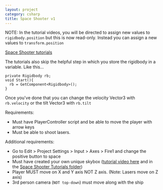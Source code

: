 ```yaml
---
layout: project
category: csharp
title: Space Shooter v1
---
```


NOTE: In the tutorial videos, you will be directed to assign new values to ```rigidbody.position``` but this is now read-only. Instead you can assign a new values to ```transform.position```

[Space Shooter tutorials](https://drive.google.com/open?id=1yYnAjzR8CyDajmKLqHUM8pPBGv-HVkbe)

The tutorials also skip the helpful step in which you store the rigidbody in a variable. Like this...
```
private Rigidbody rb;
void Start(){
  rb = GetComponent<Rigidbody>();
}
```
Once you've done that you can change the velocity Vector3 with ```rb.velocity``` or the tilt Vector3 with ```rb.tilt```

Requirements:

  - Must have PlayerController script and be able to move the player with arrow keys
  - Must be able to shoot lasers.

Additional requirements:

  - Go to Edit > Project Settings > Input > Axes > Fire1 and change the positive button to space
  - Must have created your own unique skybox ([tutorial video here](https://drive.google.com/open?id=1P-6g1iFS3hhI8ssJkpRXPMlQFbyZxtvi) and in the [Space Shooter Tutorials folder](https://drive.google.com/open?id=1yYnAjzR8CyDajmKLqHUM8pPBGv-HVkbe))
  - Player MUST move on X and Y axis NOT Z axis. (Note: Lasers move on Z axis)
  - 3rd person camera (```NOT top-down```) must move along with the ship
